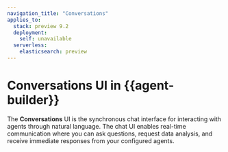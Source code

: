 ```yaml
---
navigation_title: "Conversations"
applies_to:
  stack: preview 9.2
  deployment: 
    self: unavailable
  serverless:
    elasticsearch: preview
---
```


# Conversations UI in {{agent-builder}}


The **Conversations** UI is the synchronous chat interface for interacting with agents through natural language. The chat UI enables real-time communication where you can ask questions, request data analysis, and receive immediate responses from your configured agents.

